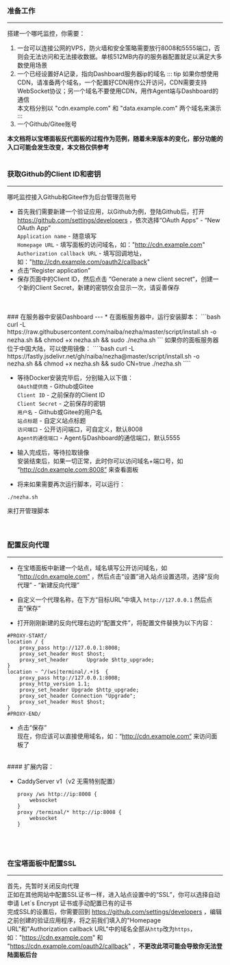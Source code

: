 ### 准备工作
----
搭建一个哪吒监控，你需要：
1. 一台可以连接公网的VPS，防火墙和安全策略需要放行8008和5555端口，否则会无法访问和无法接收数据。单核512MB内存的服务器配置就足以满足大多数使用场景
2. 一个已经设置好A记录，指向Dashboard服务器ip的域名 
::: tip 
如果你想使用CDN，请准备两个域名，一个配置好CDN用作公开访问，CDN需要支持WebSocket协议；另一个域名不要使用CDN，用作Agent端与Dashboard的通信   
本文档分别以 "cdn.example.com" 和 "data.example.com" 两个域名来演示
:::
3. 一个Github/Gitee账号

**本文档将以宝塔面板反代面板的过程作为范例，随着未来版本的变化，部分功能的入口可能会发生改变，本文档仅供参考**
<br/>
<br/>
### 获取Github的Client ID和密钥
----
哪吒监控接入Github和Gitee作为后台管理员账号  
+ 首先我们需要新建一个验证应用，以Github为例，登陆Github后，打开 https://github.com/settings/developers ，依次选择“OAuth Apps” - “New OAuth App”    
`Application name` - 随意填写  
`Homepage URL` - 填写面板的访问域名，如："http://cdn.example.com"  
`Authorization callback URL` - 填写回调地址，如："http://cdn.example.com/oauth2/callback"  
+ 点击“Register application” 
+ 保存页面中的Client ID，然后点击 “Generate a new client secret“，创建一个新的Client Secret，新建的密钥仅会显示一次，请妥善保存
<br/>
<br/>
### 在服务器中安装Dashboard
---
* 在面板服务器中，运行安装脚本：  
```bash
curl -L https://raw.githubusercontent.com/naiba/nezha/master/script/install.sh  -o nezha.sh && chmod +x nezha.sh && sudo ./nezha.sh
```  
如果你的面板服务器位于中国大陆，可以使用镜像：  
````bash
curl -L https://fastly.jsdelivr.net/gh/naiba/nezha@master/script/install.sh -o nezha.sh && chmod +x nezha.sh && sudo CN=true ./nezha.sh
````

* 等待Docker安装完毕后，分别输入以下值：  
`OAuth提供商` -   Github或Gitee  
`Client ID` - 之前保存的Client ID   
`Client Secret` - 之前保存的密钥   
`用户名` - Github或Gitee的用户名   
`站点标题` - 自定义站点标题   
`访问端口` - 公开访问端口，可自定义，默认8008   
`Agent的通信端口` - Agent与Dashboard的通信端口，默认5555   

* 输入完成后，等待拉取镜像  
安装结束后，如果一切正常，此时你可以访问域名+端口号，如 “http://cdn.example.com:8008” 来查看面板  

* 将来如果需要再次运行脚本，可以运行：  
```bash
./nezha.sh
``` 
来打开管理脚本  
<br/>
<br/>
### 配置反向代理
---
* 在宝塔面板中新建一个站点，域名填写公开访问域名，如 “http://cdn.example.com“ ，然后点击“设置”进入站点设置选项，选择“反向代理” - “新建反向代理”  

* 自定义一个代理名称，在下方“目标URL”中填入 `http://127.0.0.1` 然后点击“保存”  

* 打开刚刚新建的反向代理右边的“配置文件”，将配置文件替换为以下内容：
````nginx
#PROXY-START/
location / {
    proxy_pass http://127.0.0.1:8008;
    proxy_set_header Host $host;
    proxy_set_header      Upgrade $http_upgrade;
}
location ~ ^/(ws|terminal/.+)$  {
    proxy_pass http://127.0.0.1:8008;
    proxy_http_version 1.1;
    proxy_set_header Upgrade $http_upgrade;
    proxy_set_header Connection "Upgrade";
    proxy_set_header Host $host;
}
#PROXY-END/
````
* 点击“保存”  
现在，你应该可以直接使用域名，如：“http://cdn.example.com“ 来访问面板了  
<br/>
#### 扩展内容： 


* CaddyServer v1（v2 无需特别配置）

  ```
  proxy /ws http://ip:8008 {
      websocket
  }
  proxy /terminal/* http://ip:8008 {
      websocket
  }
  ```

<br/>
<br/>

### 在宝塔面板中配置SSL
---
首先，先暂时关闭反向代理  
正如在其他网站中配置SSL证书一样，进入站点设置中的“SSL”，你可以选择自动申请 Let´s Encrypt 证书或手动配置已有的证书  
完成SSL的设置后，你需要回到 https://github.com/settings/developers ，编辑之前创建的验证应用程序，将之前我们填入的"Homepage URL"和"Authorization callback URL"中的域名全部从`http`改为`https`，如："https://cdn.example.com" 和 "https://cdn.example.com/oauth2/callback" ，**不更改此项可能会导致你无法登陆面板后台**  